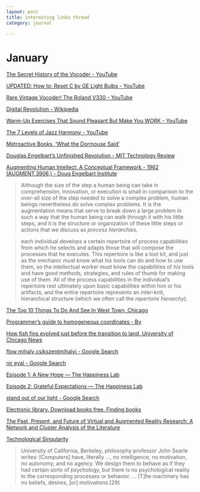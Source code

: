 ```yaml
---
layout: post
title: interesting links thread
category: journal

---
```


# January
[The Secret History of the Vocoder - YouTube](https://www.youtube.com/watch?v=OvR4qK0B--w)

[UPDATED: How to: Reset C by GE Light Bulbs - YouTube](https://www.youtube.com/watch?v=1BB6wj6RyKo)

[Rare Vintage Vocoder! The Roland V330 - YouTube](https://www.youtube.com/watch?v=-VzTEnDHbuc)

[Digital Revolution - Wikipedia](https://en.wikipedia.org/wiki/Digital_Revolution)

[Warm-Up Exercises That Sound Pleasant But Make You WORK - YouTube](https://www.youtube.com/watch?v=jKMNIB9sk18)

[The 7 Levels of Jazz Harmony - YouTube](https://www.youtube.com/watch?v=lz3WR-F_pnM)

[Metroactive Books, ‘What the Dormouse Said’](http://www.metroactive.com/papers/metro/06.01.05/dormouse-0522.html)

[Douglas Engelbart’s Unfinished Revolution - MIT Technology Review](https://www.technologyreview.com/s/517341/douglas-engelbarts-unfinished-revolution/)

[Augmenting Human Intellect: A Conceptual Framework - 1962 (AUGMENT,3906,) - Doug Engelbart Institute](https://www.dougengelbart.org/content/view/138)
> Although the size of the step a human being can take in comprehension, innovation, or execution is small in comparison to the over-all size of the step needed to solve a complex problem, human beings nevertheless do solve complex problems. It is the augmentation means that serve to break down a large problem in such a way that the human being can walk through it with his little steps, and it is the structure or organization of these little steps or actions that we discuss as *process hierarchies*.

> each individual develops a certain repertoire of process capabilities from which he selects and adapts those that will compose the processes that he executes. This repertoire is like a tool kit, and just as the mechanic must know what his tools can do and how to use them, so the intellectual worker must know the capabilities of his tools and have good methods, strategies, and rules of thumb for making use of them. All of the process capabilities in the individual’s repertoire rest ultimately upon basic capabilities within him or his artifacts, and the entire repertoire represents an inter-knit, hierarchical structure (which we often call the *repertoire hierarchy*).

[The Top 10 Things To Do And See In West Town, Chicago](https://theculturetrip.com/north-america/usa/illinois/articles/the-top-10-things-to-do-and-see-in-west-town-chicago/)

[Programmer’s guide to homogeneous coordinates - By](https://hackernoon.com/programmers-guide-to-homogeneous-coordinates-73cbfd2bcc65)

[How fish fins evolved just before the transition to land, University of Chicago News](https://news.uchicago.edu/story/how-fish-fins-evolved-just-transition-land?utm_source=newsletter&utm_medium=email&utm_campaign=UChicago_News_Jan_14_2020&mkt_tok=eyJpIjoiTm1FNVltWmlZek0yWmpOaSIsInQiOiJBWDByWkxmcEhoRE9QcklYUE1payt2bmVQaTNISE0waXptSysyUENDVFwvUWwzOGhQeE91K1JCd295NTNuWW03K1pTcTJcL1wvZUNZRjV5YlI0dEMyV0tIU0N6QTI5cEVhYVU3V1Ewcm5uMzcyYldHeitxb0RnZm1yREFTK0o3ZXlacCJ9)


[flow mihaly csikszentmihalyi - Google Search](https://www.google.com/search?q=flow+mihaly+csikszentmihalyi&oq=flow+mihaly&aqs=chrome.0.0j69i57j0l6.2095j0j7&sourceid=chrome&ie=UTF-8)

[nir eyal - Google Search](https://www.google.com/search?q=nir+eyal&oq=nir+eyal&aqs=chrome..69i57j0l7.1238j0j7&sourceid=chrome&ie=UTF-8)

[Episode 1: A New Hope — The Happiness Lab](https://www.happinesslab.fm/2020-mini-season-episodes/new-year-new-you)

[Episode 2: Grateful Expectations — The Happiness Lab](https://www.happinesslab.fm/2020-mini-season-episodes/reasons-to-be-grateful)

[stand out of our light - Google Search](https://www.google.com/search?q=stand+out+of+our+light&oq=stand+out+of+our+light&aqs=chrome..69i57.2809j0j9&sourceid=chrome&ie=UTF-8)

[Electronic library. Download books free. Finding books](https://b-ok.org/)

[The Past, Present, and Future of Virtual and Augmented Reality Research: A Network and Cluster Analysis of the Literature](https://www.ncbi.nlm.nih.gov/pmc/articles/PMC6232426/)

[Technological Singularity](https://en.wikipedia.org/wiki/Technological_singularity)
> University of California, Berkeley, philosophy professor John Searle writes: [Computers] have, literally ..., no intelligence, no motivation, no autonomy, and no agency. We design them to behave as if they had certain sorts of psychology, but there is no psychological reality to the corresponding processes or behavior. ... [T]he machinery has no beliefs, desires, [or] motivations.[29]


